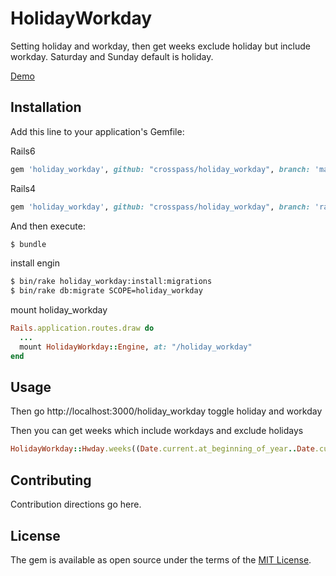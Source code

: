 # HolidayWorkday
Setting holiday and workday, then get weeks exclude holiday but include workday. Saturday and Sunday default is holiday.

[Demo](http://139.198.180.2/holiday_workday)

## Installation
Add this line to your application's Gemfile:

Rails6

```ruby
gem 'holiday_workday', github: "crosspass/holiday_workday", branch: 'main'
```

Rails4

```ruby
gem 'holiday_workday', github: "crosspass/holiday_workday", branch: 'rails4'
```

And then execute:
```bash
$ bundle
```

install engin
```bash
$ bin/rake holiday_workday:install:migrations
$ bin/rake db:migrate SCOPE=holiday_workday
```
mount holiday_workday

```ruby
Rails.application.routes.draw do
  ...
  mount HolidayWorkday::Engine, at: "/holiday_workday"
end
 ```

## Usage

Then go http://localhost:3000/holiday_workday toggle holiday and workday

Then you can get weeks which include workdays and exclude holidays

```ruby
HolidayWorkday::Hwday.weeks((Date.current.at_beginning_of_year..Date.current))
```

## Contributing
Contribution directions go here.

## License
The gem is available as open source under the terms of the [MIT License](https://opensource.org/licenses/MIT).
